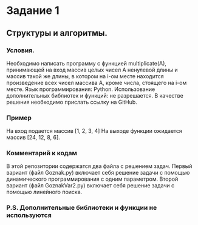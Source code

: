# Задание 1 
## Структуры и алгоритмы.
### Условия.
Необходимо написать программу с функцией multiplicate(A), принимающей на
вход массив целых чисел А ненулевой длины и массив такой же длины, в
котором на i-ом месте находится произведение всех чисел массива А, кроме
числа, стоящего на i-ом месте.
Язык программирования: Python.
Использование дополнительных библиотек и функций: не разрешается.
В качестве решения необходимо прислать ссылку на GitHub.
### Пример
На вход подается массив [1, 2, 3, 4]
На выходе функции ожидается массив [24, 12, 8, 6].
### Комментарий к кодам
В этой репозитории содержатся два файла с решением задач.
Первый вариант (файл Goznak.py) включает себя решение задачи с помощью динамического программирования с одним параметром.
Второй вариант (файл GoznakVar2.py) включает себя решение задачи с помощью линейного поиска.
### P.S. Дополнительные библиотеки и функции не используются
